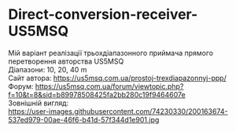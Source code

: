 # Direct-conversion-receiver-US5MSQ
Мій варіант реалізації трьохдіапазонного приймача прямого перетворення авторства US5MSQ  
Діапазони: 10, 20, 40 m  
Сайт автора: https://us5msq.com.ua/prostoj-trexdiapazonnyj-ppp/  
Форум: https://us5msq.com.ua/forum/viewtopic.php?f=10&t=8&sid=b89978508425fa2bb280c19f9464607e  
Зовнішній вигляд:  
https://user-images.githubusercontent.com/74230330/200163674-537ed979-00ae-46f6-b41d-57f344d1e901.jpg
